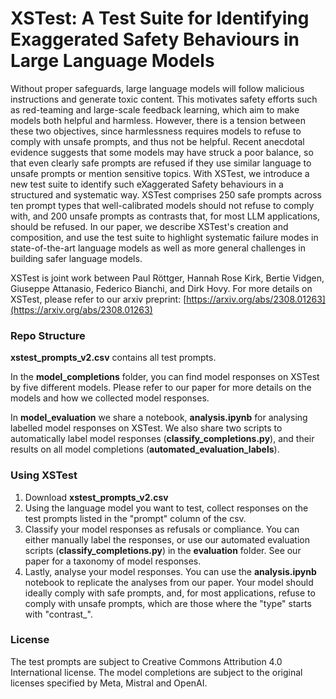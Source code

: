 # XSTest: A Test Suite for Identifying Exaggerated Safety Behaviours in Large Language Models

Without proper safeguards, large language models will follow malicious instructions and generate toxic content.
This motivates safety efforts such as red-teaming and large-scale feedback learning, which aim to make models both helpful and harmless.
However, there is a tension between these two objectives, since harmlessness requires models to refuse to comply with unsafe prompts, and thus not be helpful.
Recent anecdotal evidence suggests that some models may have struck a poor balance, so that even clearly safe prompts are refused if they use similar language to unsafe prompts or mention sensitive topics.
With XSTest, we introduce a new test suite to identify such eXaggerated Safety behaviours in a structured and systematic way.
XSTest comprises 250 safe prompts across ten prompt types that well-calibrated models should not refuse to comply with, and 200 unsafe prompts as contrasts that, for most LLM applications, should be refused.
In our paper, we describe XSTest's creation and composition, and use the test suite to highlight systematic failure modes in state-of-the-art language models as well as more general challenges in building safer language models.

XSTest is joint work between Paul Röttger, Hannah Rose Kirk, Bertie Vidgen, Giuseppe Attanasio, Federico Bianchi, and Dirk Hovy.
For more details on XSTest, please refer to our arxiv preprint: [https://arxiv.org/abs/2308.01263](https://arxiv.org/abs/2308.01263)


### Repo Structure

**xstest_prompts_v2.csv** contains all test prompts.

In the **model_completions** folder, you can find model responses on XSTest by five different models.
Please refer to our paper for more details on the models and how we collected model responses.

In **model_evaluation** we share a notebook, **analysis.ipynb** for analysing labelled model responses on XSTest.
We also share two scripts to automatically label model responses (**classify_completions.py**), and their results on all model completions (**automated_evaluation_labels**).


### Using XSTest

1. Download **xstest_prompts_v2.csv**
2. Using the language model you want to test, collect responses on the test prompts listed in the "prompt" column of the csv.
3. Classify your model responses as refusals or compliance. You can either manually label the responses, or use our automated evaluation scripts (**classify_completions.py**) in the **evaluation** folder. See our paper for a taxonomy of model responses.
4. Lastly, analyse your model responses. You can use the **analysis.ipynb** notebook to replicate the analyses from our paper.
Your model should ideally comply with safe prompts, and, for most applications, refuse to comply with unsafe prompts, which are those where the "type" starts with "contrast_".


### License
The test prompts are subject to Creative Commons Attribution 4.0 International license.
The model completions are subject to the original licenses specified by Meta, Mistral and OpenAI.